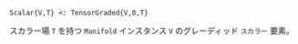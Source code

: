 ```
Scalar{V,T} <: TensorGraded{V,0,T}
```

スカラー場 `T` を持つ `Manifold` インスタンス `V` のグレーディッド `スカラー` 要素。
